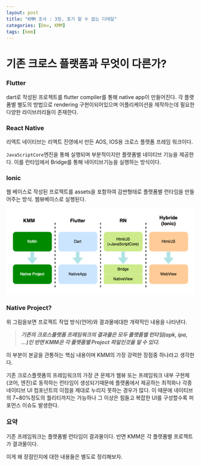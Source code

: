 ```yaml
---
layout: post
title: "KMM 조사 : 3장, 포기 할 수 없는 디테일"
categories: [Dev, KMM]
tags: [kmm]
---
```


# 기존 크로스 플랫폼과 무엇이 다른가?

### Flutter

dart로 작성된 프로젝트를 flutter compiler를 통해 native app이 만들어진다. 각 플랫폼별 별도의 방법으로 rendering 구현이되어있으며 어플리케이션을 제작하는데 필요한 다양한 라이브러리들이 존재한다.

### React Native

리엑트 네이티브는 리엑트 진영에서 만든 AOS, IOS용 크로스 플랫폼 프레임 워크이다.

`JavaScriptCore`엔진을 통해 실행되며 부분적이지만 플랫폼별 네이티브 기능을 제공한다. 이를 런타임에서 Bridge를 통해 네이티브기능을 실행하는 방식이다.

### Ionic

웹 베이스로 작성된 프로젝트를 assets을 포함하여 감싼형태로 플랫폼별 런타임을 만들어주는 방식. 웹뷰베이스로 실행된다.

![diff](/assets/img/220123-1-1.png)

### Native Project?

위 그림을보면 프로젝트 작업 방식(언어)와 결과물에대한 개략적인 내용을 나타낸다.

> ***기존의 크로스플랫폼 프레임워크의 결과물은 모두 플랫폼별 런타임(apk, ipa, ...)인 반면 KMM은 각 플랫폼별 Project 파일인것을 알 수 있다.***
>

이 부분이 본글을 관통하는 핵심 내용이며 KMM의 가장 강력한 장점중 하나라고 생각한다.

기존 크로스플랫폼의 프레임워크의 가장 큰 문제가 웹뷰 또는 프레임워크 내부 구현체(코어, 엔진)로 동작하는 런타임이 생성되기때문에 플랫폼에서 제공하는 최적화나 각종 네이티브 UI
컴포넌트의 이점을 제대로 누리지 못하는 경우가 많다. 이 때문에 네이티브의 7~80%정도의 퀄리티까지는 가능하나 그 이상은 힘들고 복잡한 UI를 구성할수록 퍼포먼스 이슈도 발생한다.

### 요약

기존 프레임워크는 플랫폼별 런타임이 결과물이다. 반면 KMM은 각 플랫폼별 프로젝트가 결과물이다.

이게 왜 장점인지에 대한 내용들은 별도로 정리해보자.

